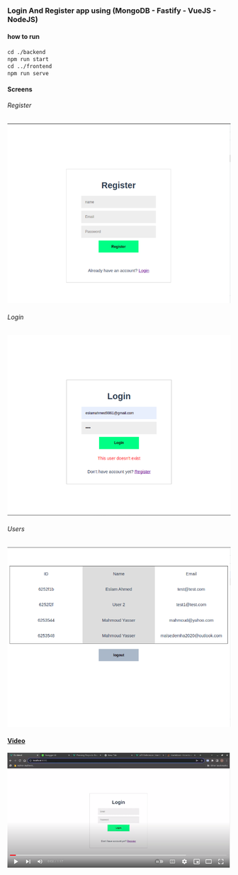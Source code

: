### Login And Register app using (MongoDB - Fastify - VueJS - NodeJS)

#### how to run
```
cd ./backend
npm run start
cd ../frontend
npm run serve
```

#### Screens
###### Register
![register](./images/reg.png?raw=true "Register")
###### Login
![register](./images/login.png?raw=true "Login")
###### Users
![users](./images/table.png?raw=true "Users")

#### [Video](https://youtu.be/db5MSSKSO3I) 
[![Watch the video](./images/vid.png)](https://youtu.be/db5MSSKSO3I)


